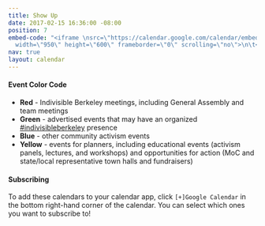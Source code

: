 ```yaml
---
title: Show Up
date: 2017-02-15 16:36:00 -08:00
position: 7
embed-code: "<iframe \nsrc=\"https://calendar.google.com/calendar/embed?mode=agenda&amp;showTitle=0&amp;showPrint=0&amp;height=600&amp;wkst=2&amp;bgcolor=%23FFFFFF&amp;src=indivisibleberkeley.org_6ucrqhec58ivt2lod50revs3r4%40group.calendar.google.com&amp;color=%23B1365F&amp;src=indivisibleberkeley.org_57drdgjr7os30mmjh46274gptg%40group.calendar.google.com&amp;color=%232F6213&amp;src=admin%40indivisibleberkeley.org&amp;color=%232952A3&amp;src=indivisibleberkeley.org_lb311uso91ppfvd3mis70qkfe8%40group.calendar.google.com&amp;color=%23BE6D00&amp;ctz=America/Los_Angeles\"\n\tstyle=\"border-width:0\"
  width=\"950\" height=\"600\" frameborder=\"0\" scrolling=\"no\">\n\t</iframe>"
nav: true
layout: calendar
---
```


#### Event Color Code

+ **Red** - Indivisible Berkeley meetings, including General Assembly and team meetings
+ **Green** - advertised events that may have an organized [#indivisibleberkeley](https://twitter.com/hashtag/indivisibleberkeley) presence
+ **Blue** - other community activism events
+ **Yellow** - events for planners, including educational events (activism panels, lectures, and workshops) and opportunities for action (MoC and state/local representative town halls and fundraisers)

#### Subscribing

To add these calendars to your calendar app, click `[+]Google Calendar` in the bottom right-hand corner of the calendar.  You can select which ones you want to subscribe to!